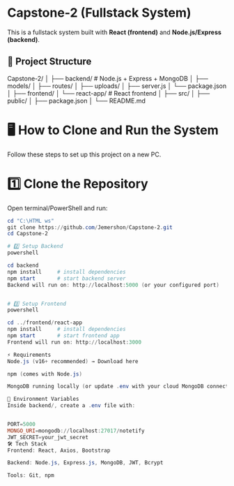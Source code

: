 # Capstone-2 (Fullstack System)

This is a fullstack system built with **React (frontend)** and **Node.js/Express (backend)**.


## 📂 Project Structure
Capstone-2/
│
├── backend/ # Node.js + Express + MongoDB
│ ├── models/
│ ├── routes/
│ ├── uploads/
│ ├── server.js
│ └── package.json
│
├── frontend/
│ └── react-app/ # React frontend
│ ├── src/
│ ├── public/
│ ├── package.json
│
└── README.md


# 🖥️ How to Clone and Run the System

Follow these steps to set up this project on a new PC.

# 1️⃣ Clone the Repository
Open terminal/PowerShell and run:
```powershell
cd "C:\HTML ws"
git clone https://github.com/Jemershon/Capstone-2.git
cd Capstone-2

# 2️⃣ Setup Backend
powershell

cd backend
npm install     # install dependencies
npm start       # start backend server
Backend will run on: http://localhost:5000 (or your configured port)


# 3️⃣ Setup Frontend
powershell

cd ../frontend/react-app
npm install     # install dependencies
npm start       # start frontend app
Frontend will run on: http://localhost:3000

⚡ Requirements
Node.js (v16+ recommended) → Download here

npm (comes with Node.js)

MongoDB running locally (or update .env with your cloud MongoDB connection string)

🔑 Environment Variables
Inside backend/, create a .env file with:


PORT=5000
MONGO_URI=mongodb://localhost:27017/notetify
JWT_SECRET=your_jwt_secret
🛠 Tech Stack
Frontend: React, Axios, Bootstrap

Backend: Node.js, Express.js, MongoDB, JWT, Bcrypt

Tools: Git, npm


